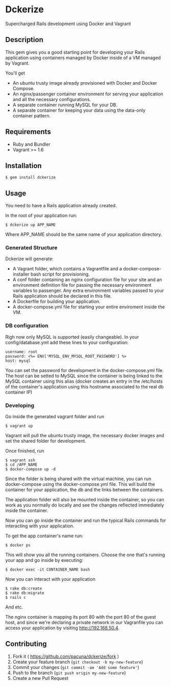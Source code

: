 # Dckerize

Supercharged Rails development using Docker and Vagrant

## Description

This gem gives you a good starting point for developing your Rails application using containers managed by Docker
inside of a VM managed by Vagrant.

You'll get

- An ubuntu trusty image already provisioned with Docker and Docker Compose.
- An nginx/passenger container environment for serving your application and all the necessary configurations.
- A separate container running MySQL for your DB.
- A separate container for keeping your data using the data-only container pattern.

## Requirements

- Ruby and Bundler
- Vagrant >= 1.6

## Installation

    $ gem install dckerize

## Usage

You need to have a Rails application already created.

In the root of your application run:

    $ dckerize up APP_NAME

Where APP_NAME should be the same name of your application directory.

### Generated Structure

Dckerize will generate:

- A Vagrant folder, which contains a Vagrantfile and a docker-compose-installer bash script for provisioning.
- A conf folder containing an nginx configuration file for your site and an environment definition file for passing
the necessary environment variables to passenger. Any extra environment variables passed to your Rails application
should be declared in this file.
- A Dockerfile for building your application.
- A docker-compose.yml file for starting your entire enviroment inside the VM.

### DB configuration

Righ now only MySQL is supported (easily changeable).
In your config/database.yml add these lines to your configuration:

    username: root
    password: <%= ENV['MYSQL_ENV_MYSQL_ROOT_PASSWORD'] %>
    host: mysql

You can set the password for development in the docker-compose.yml file.
The host can be setted to MySQL since the container is being linked to the MySQL container
using this alias (docker creates an entry in the /etc/hosts of the container's application using this hostname 
associated to the real db container IP)

### Developing

Go inside the generated vagrant folder and run

    $ vagrant up

Vagrant will pull the ubuntu trusty image, the necessary docker images and set the shared folder for
development.

Once finished, run

    $ vagrant ssh
    $ cd /APP_NAME
    $ docker-compose up -d

Since the folder is being shared with the virtual machine, you can run docker-compose using the docker-compose.yml file.
This will build the container for your application, the db and the links between the containers.

The application folder will also be mounted inside the container, so you can work as you normally do locally and see the changes
reflected immediately inside the container.

Now you can go inside the container and run the typical Rails commands for interacting with your application.

To get the app container's name run:

    $ docker ps

This will show you all the running containers. Choose the one that's running your app and go inside by executing:

    $ docker exec -it CONTAINER_NAME bash

Now you can interact with your application

    $ rake db:create
    $ rake db:migrate
    $ rails c

And etc.

The nginx container is mapping its port 80 with the port 80 of the guest host, and since we're declaring a private network in our Vagranfile
you can access your application by visiting http://192.168.50.4.

## Contributing

1. Fork it ( https://github.com/pacuna/dckerize/fork )
2. Create your feature branch (`git checkout -b my-new-feature`)
3. Commit your changes (`git commit -am 'Add some feature'`)
4. Push to the branch (`git push origin my-new-feature`)
5. Create a new Pull Request
